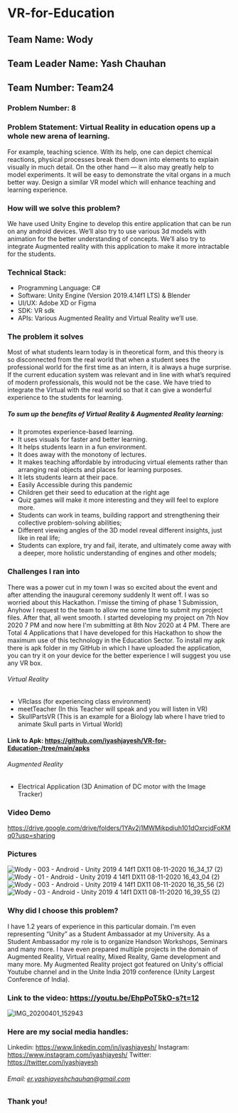 # VR-for-Education

## Team Name: Wody 
## Team Leader Name: Yash Chauhan
## Team Number: Team24


### Problem Number: 8
### Problem Statement: Virtual Reality in education opens up a whole new arena of learning. 

For example, teaching science. With its help, one can depict chemical reactions, physical processes break them down into elements to explain visually in much detail. On the other hand — it also may greatly help to model experiments. It will be easy to demonstrate the vital organs in a much better way. Design a similar VR model which will enhance teaching and learning experience. 

### How will we solve this problem?
We have used Unity Engine to develop this entire application that can be run on any android devices. We’ll also try to use various 3d models with animation for the better understanding of concepts. We’ll also try to integrate Augmented reality with this application to make it more intractable for the students. 

### Technical Stack:
- Programming Language: C# 
- Software: Unity Engine (Version 2019.4.14f1 LTS) & Blender
- UI/UX: Adobe XD or Figma
- SDK: VR sdk
- APIs: Various Augmented Reality and Virtual Reality we’ll use.

### The problem it solves
Most of what students learn today is in theoretical form, and this theory is so disconnected from the real world that when a student sees the professional world for the first time as an intern, it is always a huge surprise. If the current education system was relevant and in line with what’s required of modern professionals, this would not be the case. We have tried to integrate the Virtual with the real world so that it can give a wonderful experience to the students for learning.

##### To sum up the benefits of Virtual Reality & Augmented Reality learning:

- It promotes experience-based learning.
- It uses visuals for faster and better learning.
- It helps students learn in a fun environment.
- It does away with the monotony of lectures.
- It makes teaching affordable by introducing virtual elements rather than arranging real objects and places for learning purposes.
- It lets students learn at their pace.
- Easily Accessible during this pandemic
- Children get their seed to education at the right age
- Quiz games will make it more interesting and they will feel to explore more.
- Students can work in teams, building rapport and strengthening their collective problem-solving abilities;
- Different viewing angles of the 3D model reveal different insights, just like in real life;
- Students can explore, try and fail, iterate, and ultimately come away with a deeper, more holistic understanding of engines and other models;

### Challenges I ran into
There was a power cut in my town I was so excited about the event and after attending the inaugural ceremony suddenly It went off. I was so worried about this Hackathon. I'misse the timing of phase 1 Submission, Anyhow I request to the team to allow me some time to submit my project files. After that, all went smooth. I started developing my project on 7th Nov 2020 7 PM and now here I'm submitting at 8th Nov 2020 at 4 PM. There are Total 4 Applications that I have developed for this Hackathon to show the maximum use of this technology in the Education Sector. To install my apk there is apk folder in my GitHub in which I have uploaded the application, you can try it on your device for the better experience I will suggest you use any VR box.

###### Virtual Reality
- VRclass (for experiencing class environment) 
- meetTeacher (In this Teacher will speak and you will listen in VR)
- SkullPartsVR (This is an example for a Biology lab where I have tried to animate Skull parts in Virtual World)

#### Link to Apk: https://github.com/iyashjayesh/VR-for-Education-/tree/main/apks

###### Augmented Reality
- Electrical Application (3D Animation of DC motor with the Image Tracker)

### Video Demo
https://drive.google.com/drive/folders/1YAv2j1MWMjkpdiuh101dOxrcjdFoKMq0?usp=sharing

### Pictures
![Wody - 003 - Android - Unity 2019 4 14f1 _DX11_ 08-11-2020 16_34_17 (2)](https://user-images.githubusercontent.com/53042582/98520882-b8754a80-2298-11eb-9789-150c70a5619f.png)
![Wody - 01 - Android - Unity 2019 4 14f1 _DX11_ 08-11-2020 16_43_04 (2)](https://user-images.githubusercontent.com/53042582/98520843-a85d6b00-2298-11eb-9dec-2cee0b191ae8.png)
![Wody - 003 - Android - Unity 2019 4 14f1 _DX11_ 08-11-2020 16_35_56 (2)](https://user-images.githubusercontent.com/53042582/98520929-c62ad000-2298-11eb-8f32-bfe7ccf46fe1.png)
![Wody - 03 - Android - Unity 2019 4 14f1 _DX11_ 08-11-2020 16_39_55 (2)](https://user-images.githubusercontent.com/53042582/98520975-d5aa1900-2298-11eb-9c60-088acf150e47.png)

### Why did I choose this problem?
I have 1.2 years of experience in this particular domain. I'm even representing “Unity” as a Student Ambassador at my University. As a Student Ambassador my role is to organize Handson Workshops, Seminars and many more. I have even prepared multiple projects in the domain of Augmented Reality, Virtual reality, Mixed Reality, Game development and many more. My Augmented Reality project got featured on Unity's official Youtube channel and in the Unite India 2019 conference (Unity Largest Conference of India). 

### Link to the video: https://youtu.be/EhpPoT5kO-s?t=12

![IMG_20200401_152943](https://user-images.githubusercontent.com/53042582/98443072-fe160400-212e-11eb-8493-ae6969a7d640.jpg)

### Here are my social media handles:
Linkedin: https://www.linkedin.com/in/iyashjayesh/
Instagram:  https://www.instagram.com/iyashjayesh/
Twitter: https://twitter.com/iyashjayesh

###### Email: er.yashjayeshchauhan@gmail.com

### Thank you!
